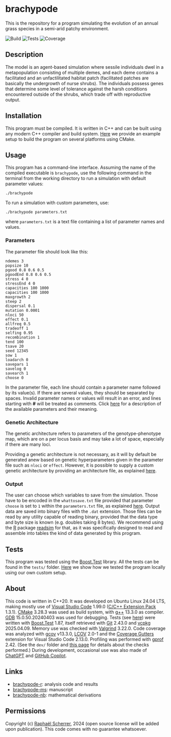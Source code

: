 # brachypode

This is the repository for a program simulating the evolution of an annual grass species in a semi-arid patchy environment.

![Build](https://img.shields.io/badge/build-passing-brightgreen)
![Tests](https://img.shields.io/badge/tests-passing-brightgreen)
![Coverage](https://img.shields.io/badge/coverage-100%25-brightgreen)

## Description

The model is an agent-based simulation where sessile individuals dwel in a metapopulation consisting of multiple demes, and each deme contains a facilitated and an unfactilitated habitat patch (facilitated patches are basically the undergrowth of nurse shrubs). The individuals possess genes that determine some level of tolerance against the harsh conditions encountered outside of the shrubs, which trade off with reproductive output.

## Installation

This program must be compiled. It is written in C++ and can be built using any modern C++ compiler and build system. [Here](doc/SETUP.md) we provide an example setup to build the program on several platforms using CMake.

## Usage

This program has a command-line interface. Assuming the name of the compiled executable is `brachypode`, use the following command in the terminal from the working directory to run a simulation with default parameter values:

```shell
./brachypode
```

To run a simulation with custom parameters, use:

```shell
./brachypode parameters.txt
```

where `parameters.txt` is a text file containing a list of parameter names and values.

### Parameters

The parameter file should look like this:

```
ndemes 3
popsize 10
pgood 0.8 0.6 0.5
pgoodEnd 0.8 0.6 0.5
stress 4 0
stressEnd 4 0
capacities 100 1000
capacities 100 1000
maxgrowth 2
steep 2
dispersal 0.1
mutation 0.0001
nloci 50
effect 0.1
allfreq 0.5
tradeoff 1
selfing 0.95
recombination 1
tend 100
tsave 20
seed 12345
sow 1
loadarch 0
savepars 1
savelog 0
savearch 1
choose 0
```

In the parameter file, each line should contain a parameter name followed by its value(s). If there are several values, they should be separated by spaces. Invalid parameter names or values will result in an error, and lines starting with **#** will be treated as comments. Click [here](doc/PARAMETERS.md) for a description of the available parameters and their meaning.

### Genetic Architecture

The genetic architecture refers to parameters of the genotype-phenotype map, which are on a per locus basis and may take a lot of space, especially if there are many loci. 

Providing a genetic architecture is not necessary, as it will by default be generated anew based on genetic hyperparameters given in the parameter file such as `nloci` or `effect`. However, it is possible to supply a custom genetic architecture by providing an architecture file, as explained [here](doc/ARCHITECTURE).

### Output

The user can choose which variables to save from the simulation. Those have to be encoded in the `whattosave.txt` file provided that parameter `choose` is set to `1` within the `parameters.txt` file, as explained [here](doc/OUTPUT.md). Output data are saved into binary files with the `.dat` extension. Those files can be read by any utility capable of reading binary, provided that the data type and byte size is known (e.g. doubles taking 8 bytes). We recommend using the [R](https://www.r-project.org/) package [readsim](https://github.com/rscherrer/readsim) for that, as it was specifically designed to read and assemble into tables the kind of data generated by this program.

## Tests

This program was tested using the [Boost.Test](https://www.boost.org/doc/libs/1_85_0/libs/test/doc/html/index.html) library. All the tests can be found in the `tests/` folder. [Here](doc/TESTS.md) we show how we tested the program locally using our own custom setup.

## About

This code is written in C++20. It was developed on Ubuntu Linux 24.04 LTS, making mostly use of [Visual Studio Code](https://code.visualstudio.com/) 1.99.0 ([C/C++ Extension Pack](https://marketplace.visualstudio.com/items/?itemName=ms-vscode.cpptools-extension-pack) 1.3.1). [CMake](https://cmake.org/) 3.28.3 was used as build system, with [g++](https://gcc.gnu.org/) 13.3.0 as compiler. [GDB](https://www.gnu.org/savannah-checkouts/gnu/gdb/index.html) 15.0.50.20240403 was used for debugging. Tests (see [here](doc/TESTS.md)) were written with [Boost.Test](https://www.boost.org/doc/libs/1_85_0/libs/test/doc/html/index.html) 1.87, itself retrieved with [Git](https://git-scm.com/) 2.43.0 and [vcpkg](https://github.com/microsoft/vcpkg) 2025.04.09. Memory use was checked with [Valgrind](https://valgrind.org/) 3.22.0. Code coverage was analyzed with [gcov](https://gcc.gnu.org/onlinedocs/gcc/Gcov.html)  v13.3.0, [LCOV](https://github.com/linux-test-project/lcov) 2.0-1 and the [Coverage Gutters](https://github.com/ryanluker/vscode-coverage-gutters) extension for Visual Studio Code 2.13.0. Profiling was performed with [gprof](https://ftp.gnu.org/old-gnu/Manuals/gprof-2.9.1/html_mono/gprof.html) 2.42. (See the `dev/` folder and [this page](dev/README.md) for details about the checks performed.) During development, occasional use was also made of [ChatGPT](https://chatgpt.com/) and [GitHub Copilot](https://github.com/features/copilot).

## Links

* [brachypode-r](https://github.com/rscherrer/brachypode-r): analysis code and results
* [brachypode-ms](https://github.com/rscherrer/brachypode-ms): manuscript
* [brachypode-nb](https://github.com/rscherrer/brachypode-approx): mathematical derivations

## Permissions

Copyright (c) [Raphaël Scherrer](https://github.com/rscherrer), 2024 (open source license will be added upon publication). This code comes with no guarantee whatsoever.

